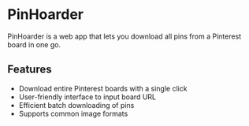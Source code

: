 # PinHoarder

PinHoarder is a web app that lets you download all pins from a Pinterest board in one go.

## Features

- Download entire Pinterest boards with a single click
- User-friendly interface to input board URL
- Efficient batch downloading of pins
- Supports common image formats
